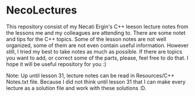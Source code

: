 # NecoLectures
This repository consist of my Necati Ergin's C++ leeson lecture notes from the lessons me and my colleagues are attending to. There are some notet and tips for the C++ topics. Some of the lesson notes are not well organized, some of them are not even contain useful information. However still, I tried my best to take notes as much as possible. If there are topics you want to add, or correct some of the parts, please, feel free to do that. I hope it will be useful repository for you :)  

Note:
Up until lesson 31, lecture notes can be read in Resources/C++ Notes.txt file. Because I did not think until lesson 31 that I can make every lecture as a solution file and work with these solutions :D.
